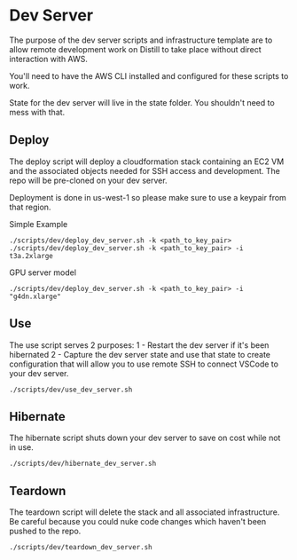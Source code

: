 # Dev Server
The purpose of the dev server scripts and infrastructure template are to allow remote development work on Distill to take place without direct interaction with AWS.

You'll need to have the AWS CLI installed and configured for these scripts to work.

State for the dev server will live in the state folder. You shouldn't need to mess with that.

## Deploy
The deploy script will deploy a cloudformation stack containing an EC2 VM and the associated objects needed for SSH access and development. The repo will be pre-cloned on your dev server.

Deployment is done in us-west-1 so please make sure to use a keypair from that region.

Simple Example
```
./scripts/dev/deploy_dev_server.sh -k <path_to_key_pair>
./scripts/dev/deploy_dev_server.sh -k <path_to_key_pair> -i t3a.2xlarge
```

GPU server model
```
./scripts/dev/deploy_dev_server.sh -k <path_to_key_pair> -i "g4dn.xlarge"
```

## Use
The use script serves 2 purposes:
1 - Restart the dev server if it's been hibernated
2 - Capture the dev server state and use that state to create configuration that will allow you to use remote SSH to connect VSCode to your dev server.
```
./scripts/dev/use_dev_server.sh
```

## Hibernate
The hibernate script shuts down your dev server to save on cost while not in use.
```
./scripts/dev/hibernate_dev_server.sh
```

## Teardown
The teardown script will delete the stack and all associated infrastructure. Be careful because you could nuke code changes which haven't been pushed to the repo.
```
./scripts/dev/teardown_dev_server.sh
```